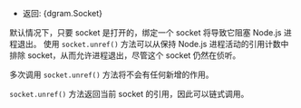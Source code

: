 <!-- YAML
added: v0.9.1
-->

* 返回: {dgram.Socket}

默认情况下，只要 socket 是打开的，绑定一个 socket 将导致它阻塞 Node.js 进程退出。
使用 `socket.unref()` 方法可以从保持 Node.js 进程活动的引用计数中排除 socket，从而允许进程退出，尽管这个 socket 仍然在侦听。

多次调用 `socket.unref()` 方法将不会有任何新增的作用。

`socket.unref()` 方法返回当前 socket 的引用，因此可以链式调用。
